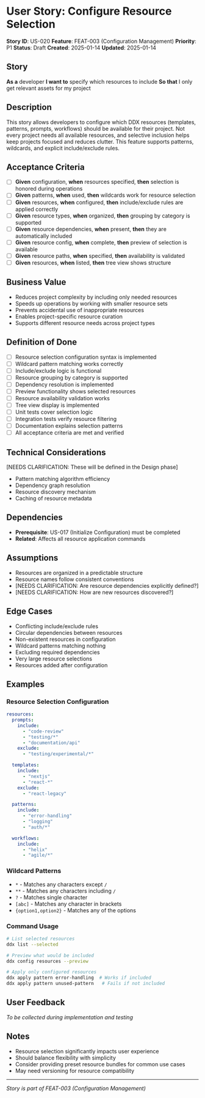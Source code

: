 # User Story: Configure Resource Selection

**Story ID**: US-020
**Feature**: FEAT-003 (Configuration Management)
**Priority**: P1
**Status**: Draft
**Created**: 2025-01-14
**Updated**: 2025-01-14

## Story
**As a** developer
**I want to** specify which resources to include
**So that** I only get relevant assets for my project

## Description
This story allows developers to configure which DDX resources (templates, patterns, prompts, workflows) should be available for their project. Not every project needs all available resources, and selective inclusion helps keep projects focused and reduces clutter. This feature supports patterns, wildcards, and explicit include/exclude rules.

## Acceptance Criteria
- [ ] **Given** configuration, **when** resources specified, **then** selection is honored during operations
- [ ] **Given** patterns, **when** used, **then** wildcards work for resource selection
- [ ] **Given** resources, **when** configured, **then** include/exclude rules are applied correctly
- [ ] **Given** resource types, **when** organized, **then** grouping by category is supported
- [ ] **Given** resource dependencies, **when** present, **then** they are automatically included
- [ ] **Given** resource config, **when** complete, **then** preview of selection is available
- [ ] **Given** resource paths, **when** specified, **then** availability is validated
- [ ] **Given** resources, **when** listed, **then** tree view shows structure

## Business Value
- Reduces project complexity by including only needed resources
- Speeds up operations by working with smaller resource sets
- Prevents accidental use of inappropriate resources
- Enables project-specific resource curation
- Supports different resource needs across project types

## Definition of Done
- [ ] Resource selection configuration syntax is implemented
- [ ] Wildcard pattern matching works correctly
- [ ] Include/exclude logic is functional
- [ ] Resource grouping by category is supported
- [ ] Dependency resolution is implemented
- [ ] Preview functionality shows selected resources
- [ ] Resource availability validation works
- [ ] Tree view display is implemented
- [ ] Unit tests cover selection logic
- [ ] Integration tests verify resource filtering
- [ ] Documentation explains selection patterns
- [ ] All acceptance criteria are met and verified

## Technical Considerations
[NEEDS CLARIFICATION: These will be defined in the Design phase]
- Pattern matching algorithm efficiency
- Dependency graph resolution
- Resource discovery mechanism
- Caching of resource metadata

## Dependencies
- **Prerequisite**: US-017 (Initialize Configuration) must be completed
- **Related**: Affects all resource application commands

## Assumptions
- Resources are organized in a predictable structure
- Resource names follow consistent conventions
- [NEEDS CLARIFICATION: Are resource dependencies explicitly defined?]
- [NEEDS CLARIFICATION: How are new resources discovered?]

## Edge Cases
- Conflicting include/exclude rules
- Circular dependencies between resources
- Non-existent resources in configuration
- Wildcard patterns matching nothing
- Excluding required dependencies
- Very large resource selections
- Resources added after configuration

## Examples

### Resource Selection Configuration
```yaml
resources:
  prompts:
    include:
      - "code-review"
      - "testing/*"
      - "documentation/api"
    exclude:
      - "testing/experimental/*"

  templates:
    include:
      - "nextjs"
      - "react-*"
    exclude:
      - "react-legacy"

  patterns:
    include:
      - "error-handling"
      - "logging"
      - "auth/*"

  workflows:
    include:
      - "helix"
      - "agile/*"
```

### Wildcard Patterns
- `*` - Matches any characters except `/`
- `**` - Matches any characters including `/`
- `?` - Matches single character
- `[abc]` - Matches any character in brackets
- `{option1,option2}` - Matches any of the options

### Command Usage
```bash
# List selected resources
ddx list --selected

# Preview what would be included
ddx config resources --preview

# Apply only configured resources
ddx apply pattern error-handling  # Works if included
ddx apply pattern unused-pattern   # Fails if not included
```

## User Feedback
*To be collected during implementation and testing*

## Notes
- Resource selection significantly impacts user experience
- Should balance flexibility with simplicity
- Consider providing preset resource bundles for common use cases
- May need versioning for resource compatibility

---
*Story is part of FEAT-003 (Configuration Management)*